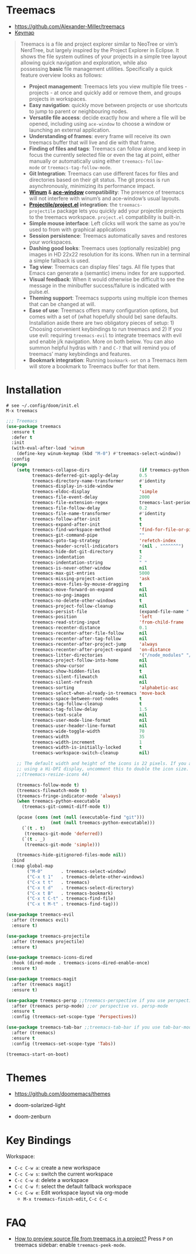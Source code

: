 # Treemacs
* https://github.com/Alexander-Miller/treemacs
* [Keymap](https://github.com/Alexander-Miller/treemacs?tab=readme-ov-file#keymap)

> Treemacs is a file and project explorer similar to NeoTree or vim’s NerdTree, but largely inspired by the Project Explorer in Eclipse. It shows the file system outlines of your projects in a simple tree layout allowing quick navigation and exploration, while also possessing **basic** file management utilities. Specifically a quick feature overview looks as follows:
>
>- **Project management**: Treemacs lets you view multiple file trees - projects - at once and quickly add or remove them, and groups projects in workspaces.
>- **Easy navigation**: quickly move between projects or use shortcuts to jump to parent or neighbouring nodes.
>- **Versatile file access**: decide exactly how and where a file will be opened, including using `ace-window` to choose a window or launching an external application.
>- **Understanding of frames**: every frame will receive its own treemacs buffer that will live and die with that frame.
>- **Finding of files and tags**: Treemacs can follow along and keep in focus the currently selected file or even the tag at point, either manually or automatically using either `treemacs-follow-mode` or `treemacs-tag-follow-mode`.
>- **Git Integration**: Treemacs can use different faces for files and directories based on their git status. The git process is run asynchronously, minimizing its performance impact.
>- **[Winum](https://github.com/deb0ch/emacs-winum) & [ace-window](https://github.com/abo-abo/ace-window) compatibility**: The presence of treemacs will not interfere with winum’s and ace-window’s usual layouts.
>- **[Projectile/project.el](https://github.com/bbatsov/projectile) integration**: the `treemacs-projectile` package lets you quickly add your projectile projects to the treemacs workspace. `project.el` compatibility is built-in.
>- **Simple mouse interface**: Left clicks will work the same as you’re used to from with graphical applications
>- **Session persistence**: Treemacs automatically saves and restores your workspaces.
>- **Dashing good looks**: Treemacs uses (optionally resizable) png images in HD 22x22 resolution for its icons. When run in a terminal a simple fallback is used.
>- **Tag view**: Treemacs can display files’ tags. All file types that Emacs can generate a (semantic) imenu index for are supported.
>- **Visual feedback**: When it would otherwise be difficult to see the message in the minibuffer success/failure is indicated with pulse.el.
>- **Theming support**: Treemacs supports using multiple icon themes that can be changed at will.
>- **Ease of use**: Treemacs offers many configuration options, but comes with a set of (what hopefully should be) sane defaults. Installation aside there are two obligatory pieces of setup: 1) Choosing convenient keybindings to run treemacs and 2) If you use evil: requiring `treemacs-evil` to integrate treemacs with evil and enable j/k navigation. More on both below. You can also summon helpful hydras with `?` and `C-?` that will remind you of treemacs’ many keybindings and features.
>- **Bookmark integration**: Running `bookmark-set` on a Treemacs item will store a bookmark to Treemacs buffer for that item.

# Installation
```
# see ~/.config/doom/init.el
M-x treemacs
```

```lisp
;;; Treemacs
(use-package treemacs
  :ensure t
  :defer t
  :init
  (with-eval-after-load 'winum
    (define-key winum-keymap (kbd "M-0") #'treemacs-select-window))
  :config
  (progn
    (setq treemacs-collapse-dirs                   (if treemacs-python-executable 3 0)
          treemacs-deferred-git-apply-delay        0.5
          treemacs-directory-name-transformer      #'identity
          treemacs-display-in-side-window          t
          treemacs-eldoc-display                   'simple
          treemacs-file-event-delay                2000
          treemacs-file-extension-regex            treemacs-last-period-regex-value
          treemacs-file-follow-delay               0.2
          treemacs-file-name-transformer           #'identity
          treemacs-follow-after-init               t
          treemacs-expand-after-init               t
          treemacs-find-workspace-method           'find-for-file-or-pick-first
          treemacs-git-command-pipe                ""
          treemacs-goto-tag-strategy               'refetch-index
          treemacs-header-scroll-indicators        '(nil . "^^^^^^")
          treemacs-hide-dot-git-directory          t
          treemacs-indentation                     2
          treemacs-indentation-string              " "
          treemacs-is-never-other-window           nil
          treemacs-max-git-entries                 5000
          treemacs-missing-project-action          'ask
          treemacs-move-files-by-mouse-dragging    t
          treemacs-move-forward-on-expand          nil
          treemacs-no-png-images                   nil
          treemacs-no-delete-other-windows         t
          treemacs-project-follow-cleanup          nil
          treemacs-persist-file                    (expand-file-name ".cache/treemacs-persist" user-emacs-directory)
          treemacs-position                        'left
          treemacs-read-string-input               'from-child-frame
          treemacs-recenter-distance               0.1
          treemacs-recenter-after-file-follow      nil
          treemacs-recenter-after-tag-follow       nil
          treemacs-recenter-after-project-jump     'always
          treemacs-recenter-after-project-expand   'on-distance
          treemacs-litter-directories              '("/node_modules" "/.venv" "/.cask")
          treemacs-project-follow-into-home        nil
          treemacs-show-cursor                     nil
          treemacs-show-hidden-files               t
          treemacs-silent-filewatch                nil
          treemacs-silent-refresh                  nil
          treemacs-sorting                         'alphabetic-asc
          treemacs-select-when-already-in-treemacs 'move-back
          treemacs-space-between-root-nodes        t
          treemacs-tag-follow-cleanup              t
          treemacs-tag-follow-delay                1.5
          treemacs-text-scale                      nil
          treemacs-user-mode-line-format           nil
          treemacs-user-header-line-format         nil
          treemacs-wide-toggle-width               70
          treemacs-width                           35
          treemacs-width-increment                 1
          treemacs-width-is-initially-locked       t
          treemacs-workspace-switch-cleanup        nil)

    ;; The default width and height of the icons is 22 pixels. If you are
    ;; using a Hi-DPI display, uncomment this to double the icon size.
    ;;(treemacs-resize-icons 44)

    (treemacs-follow-mode t)
    (treemacs-filewatch-mode t)
    (treemacs-fringe-indicator-mode 'always)
    (when treemacs-python-executable
      (treemacs-git-commit-diff-mode t))

    (pcase (cons (not (null (executable-find "git")))
                 (not (null treemacs-python-executable)))
      (`(t . t)
       (treemacs-git-mode 'deferred))
      (`(t . _)
       (treemacs-git-mode 'simple)))

    (treemacs-hide-gitignored-files-mode nil))
  :bind
  (:map global-map
        ("M-0"       . treemacs-select-window)
        ("C-x t 1"   . treemacs-delete-other-windows)
        ("C-x t t"   . treemacs)
        ("C-x t d"   . treemacs-select-directory)
        ("C-x t B"   . treemacs-bookmark)
        ("C-x t C-t" . treemacs-find-file)
        ("C-x t M-t" . treemacs-find-tag)))

(use-package treemacs-evil
  :after (treemacs evil)
  :ensure t)

(use-package treemacs-projectile
  :after (treemacs projectile)
  :ensure t)

(use-package treemacs-icons-dired
  :hook (dired-mode . treemacs-icons-dired-enable-once)
  :ensure t)

(use-package treemacs-magit
  :after (treemacs magit)
  :ensure t)

(use-package treemacs-persp ;;treemacs-perspective if you use perspective.el vs. persp-mode
  :after (treemacs persp-mode) ;;or perspective vs. persp-mode
  :ensure t
  :config (treemacs-set-scope-type 'Perspectives))

(use-package treemacs-tab-bar ;;treemacs-tab-bar if you use tab-bar-mode
  :after (treemacs)
  :ensure t
  :config (treemacs-set-scope-type 'Tabs))

(treemacs-start-on-boot)
```

# Themes
- https://github.com/doomemacs/themes

- doom-solarized-light
- doom-zenburn

# Key Bindings

Workspace:
- `C-c C-w a`: create a new workspace
- `C-c C-w s`: switch the current workspace
- `C-c C-w d`: delete a workspace
- `C-c C-w f`: select the default fallback workspace
- `C-c C-w e`: Edit workspace layout via org-mode
	- `M-x treemacs-finish-edit`, `C-c C-c`


# FAQ
- [How to preview source file from treemacs in a project?](https://emacs.stackexchange.com/questions/74098/how-to-preview-source-file-from-treemacs-in-a-project)
Press `P` on treemacs sidebar: enable `treemacs-peek-mode`.